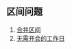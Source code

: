 ## 区间问题

1. [合并区间](https://leetcode.cn/problems/merge-intervals/solutions/)
2. [无需开会的工作日](https://leetcode.cn/problems/count-days-without-meetings/description/)

